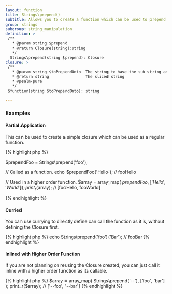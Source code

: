 ```yaml
---
layout: function
title: Strings\prepend()
subtitle: Allows you to create a function which can be used to prepend a sub string to a passed string. This can either be used as part of a Higher Order Function such as array_map() or as part of a compiled/pipe function.
group: strings
subgroup: string_manipulation
definition: >
 /**
   * @param string $prepend
   * @return Closure(string):string
   */
  Strings\prepend(string $prepend): Closure
closure: >
 /**
   * @param string $toPrependOnto  The string to have the sub string added to
   * @return string                The sliced string
   * @psalm-pure
   */ 
 $function(string $toPrependOnto): string

---
```


### Examples

<div class="panel">
    <h4 class="panel__title">        Partial Application</h4>
    <div class="panel__content">
        <p>
            This can be used to create a simple closure which can be used as a regular function.
        </p>
{% highlight php %}

$prependFoo = Strings\prepend('foo');

// Called as a function.
echo $prependFoo('Hello'); // fooHello

// Used in a higher order function.
$array = array_map( $prependFoo, ['Hello', 'World']);
print_r($array); // [fooHello, fooWorld]

{% endhighlight %}
    </div>
</div>

<div class="panel">
    <h4 class="panel__title">        Curried</h4>
    <div class="panel__content">
        <p>
            You can use currying to directly define can call the function as it is, without defining the Closure first.
        </p>
{% highlight php %}
echo Strings\prepend('foo')('Bar'); // fooBar
{% endhighlight %}
    </div>
</div>
    
<div class="panel">
    <h4 class="panel__title">        Inlined with Higher Order Function</h4>
    <div class="panel__content">
        <p>
            If you are not planning on reusing the Closure created, you can just call it inline with a higher order function as its callable.
        </p>
{% highlight php %}
$array = array_map(
    Strings\prepend('--'), 
    ['foo', 'bar']
);
print_r($array); // ['--foo', '--bar']
{% endhighlight %}
    </div>
</div>
